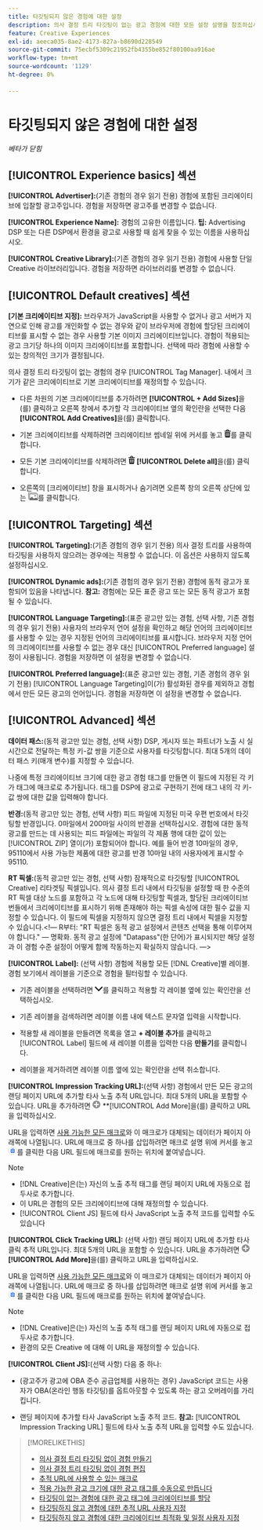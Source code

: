 ```yaml
---
title: 타깃팅되지 않은 경험에 대한 설정
description: 의사 결정 트리 타깃팅이 없는 광고 경험에 대한 모든 설정 설명을 참조하십시오.
feature: Creative Experiences
exl-id: aeeca035-8ae2-4173-827a-b8690d228549
source-git-commit: 75ecbf5309c21952fb4355be852f80100aa916ae
workflow-type: tm+mt
source-wordcount: '1129'
ht-degree: 0%

---
```


# 타깃팅되지 않은 경험에 대한 설정

*베타가 닫힘*

## [!UICONTROL Experience basics] 섹션

**[!UICONTROL Advertiser]:**(기존 경험의 경우 읽기 전용) 경험에 포함된 크리에이티브에 입찰할 광고주입니다. 경험을 저장하면 광고주를 변경할 수 없습니다.

**[!UICONTROL Experience Name]:** 경험의 고유한 이름입니다. **팁:** Advertising DSP 또는 다른 DSP에서 환경을 광고로 사용할 때 쉽게 찾을 수 있는 이름을 사용하십시오.

**[!UICONTROL Creative Library]:**(기존 경험의 경우 읽기 전용) 경험에 사용할 단일 Creative 라이브러리입니다. 경험을 저장하면 라이브러리를 변경할 수 없습니다.

## [!UICONTROL Default creatives] 섹션

**\[기본 크리에이티브 지정\]:** 브라우저가 JavaScript을 사용할 수 없거나 광고 서버가 지연으로 인해 광고를 개인화할 수 없는 경우와 같이 브라우저에 경험에 할당된 크리에이티브를 표시할 수 없는 경우 사용할 기본 이미지 크리에이티브입니다. 경험이 적용되는 광고 크기당 하나의 이미지 크리에이티브를 포함합니다. 선택에 따라 경험에 사용할 수 있는 창의적인 크기가 결정됩니다. <!-- In the legacy product, you selected the ad sizes for the experience, and then selected default images for each of those ad sizes. -->

의사 결정 트리 타깃팅이 없는 경험의 경우 [!UICONTROL Tag Manager].<!-- verify --> 내에서 크기가 같은 크리에이티브로 기본 크리에이티브를 재정의할 수 있습니다.

* 다른 차원의 기본 크리에이티브를 추가하려면 **[!UICONTROL + Add Sizes]**&#x200B;을(를) 클릭하고 오른쪽 창에서 추가할 각 크리에이티브 옆의 확인란을 선택한 다음 **[!UICONTROL Add Creatives]**&#x200B;을(를) 클릭합니다.

* 기본 크리에이티브를 삭제하려면 크리에이티브 썸네일 위에 커서를 놓고 ![삭제](/help/creative/assets/delete.png "삭제")를 클릭합니다.

* 모든 기본 크리에이티브를 삭제하려면 ![삭제](/help/creative/assets/delete.png "삭제") **[!UICONTROL Delete all]**&#x200B;을(를) 클릭합니다.

* 오른쪽의 [크리에이티브] 창을 표시하거나 숨기려면 오른쪽 창의 오른쪽 상단에 있는 ![표시/숨기기](/help/creative/assets/hide-show-creatives.png "표시/숨기기")를 클릭합니다.

## [!UICONTROL Targeting] 섹션

**[!UICONTROL Targeting]:**(기존 경험의 경우 읽기 전용) 의사 결정 트리를 사용하여 타깃팅을 사용하지 않으려는 경우에는 적용할 수 없습니다. 이 옵션은 사용하지 않도록 설정하십시오.

**[!UICONTROL Dynamic ads]:**(기존 경험의 경우 읽기 전용) 경험에 동적 광고가 포함되어 있음을 나타냅니다. **참고:** 경험에는 모든 표준 광고 또는 모든 동적 광고가 포함될 수 있습니다.

**[!UICONTROL Language Targeting]:**(표준 광고만 있는 경험, 선택 사항, 기존 경험의 경우 읽기 전용) 사용자의 브라우저 언어 설정을 확인하고 해당 언어의 크리에이티브를 사용할 수 있는 경우 지정된 언어의 크리에이티브를 표시합니다. 브라우저 지정 언어의 크리에이티브를 사용할 수 없는 경우 대신 [!UICONTROL Preferred language] 설정이 사용됩니다. 경험을 저장하면 이 설정을 변경할 수 없습니다.

**[!UICONTROL Preferred language]:**(표준 광고만 있는 경험, 기존 경험의 경우 읽기 전용) [!UICONTROL Language Targeting]이(가) 활성화된 경우를 제외하고 경험에서 만든 모든 광고의 언어입니다. 경험을 저장하면 이 설정을 변경할 수 없습니다.

## [!UICONTROL Advanced] 섹션

**데이터 패스:**(동적 광고만 있는 경험, 선택 사항) DSP, 게시자 또는 파트너가 노출 시 실시간으로 전달하는 특정 키-값 쌍을 기준으로 사용자를 타깃팅합니다. 최대 5개의 데이터 패스 키(매개 변수)를 지정할 수 있습니다.<!-- May move this to just within the decision tree. -->

나중에 특정 크리에이티브 크기에 대한 광고 경험 태그를 만들면 이 필드에 지정된 각 키가 태그에 매크로로 추가됩니다. 태그를 DSP에 광고로 구현하기 전에 태그 내의 각 키-값 쌍에 대한 값을 입력해야 합니다.

**반경:**(동적 광고만 있는 경험, 선택 사항) 피드 파일에 지정된 미국 우편 번호에서 타깃팅할 반경입니다. 0마일에서 200마일 사이의 반경을 선택하십시오. 경험에 대한 동적 광고를 만드는 데 사용되는 피드 파일에는 파일의 각 제품 행에 대한 값이 있는 [!UICONTROL ZIP] 열<!-- or a user-named column mapped to a ZIP column -->이(가) 포함되어야 합니다. 예를 들어 반경 10마일의 경우, 95110에서 사용 가능한 제품에 대한 광고를 반경 10마일 내의 사용자에게 표시할 수 95110.

**RT 픽셀:**(동적 광고만 있는 경험, 선택 사항) 잠재적으로 타깃팅할 [!UICONTROL Creative] 리타겟팅 픽셀입니다. 의사 결정 트리 내에서 타깃팅을 설정할 때 한 수준의 RT 픽셀 대상 노드를 포함하고 각 노드에 대해 타깃팅할 픽셀과, 할당된 크리에이티브 번들에서 크리에이티브를 표시하기 위해 존재해야 하는 픽셀 속성에 대한 필수 값을 지정할 수 있습니다. 이 필드에 픽셀을 지정하지 않으면 결정 트리 내에서 픽셀을 지정할 수 있습니다.&lt;!— R부터: &quot;RT 픽셀은 동적 광고 설정에서 콘텐츠 선택을 통해 이루어져야 합니다.&quot; — 명확화. 동적 광고 설정에 &quot;Datapass&quot;(한 단어)가 표시되지만 해당 설정과 이 경험 수준 설정이 어떻게 함께 작동하는지 확실하지 않습니다. —>

**[!UICONTROL Label]:** <!-- should be "Labels" -->(선택 사항) 경험에 적용할 모든 [!DNL Creative]별 레이블. 경험<!-- sic --> 보기에서 레이블을 기준으로 경험을 필터링할 수 있습니다.

* 기존 레이블을 선택하려면 ![아래로](/help/creative/assets/chevron-down.png "아래로")를 클릭하고 적용할 각 레이블 옆에 있는 확인란을 선택하십시오.

* 기존 레이블을 검색하려면 레이블 이름 내에 텍스트 문자열 입력을 시작합니다.

* 적용할 새 레이블을 만들려면 목록을 열고 **+ 레이블 추가**&#x200B;를 클릭하고 [!UICONTROL Label] 필드에 새 레이블 이름을 입력한 다음 **만들기**&#x200B;를 클릭합니다.

* 레이블을 제거하려면 레이블 이름 옆에 있는 확인란을 선택 취소합니다.

**[!UICONTROL Impression Tracking URL]:**(선택 사항) 경험에서 만든 모든 광고의 랜딩 페이지 URL에 추가할 타사 노출 추적 URL입니다. 최대 5개의 URL을 포함할 수 있습니다. URL을 추가하려면 ![아이콘](/help/creative/assets/create.png) **[!UICONTROL Add More]을(를) 클릭하고 URL을 입력하십시오.

URL을 입력하면 [사용 가능한 모든 매크로](/help/creative/creative-macros.md)와 이 매크로가 대체되는 데이터가 페이지 아래쪽에 나열됩니다. URL에 매크로 중 하나를 삽입하려면 매크로 설명 위에 커서를 놓고 ![클립보드에 복사](/help/creative/assets/copy-to-clipboard.png "클립보드에 복사")를 클릭한 다음 URL 필드에 매크로를 원하는 위치에 붙여넣습니다.

>[!NOTE]
>
>* [!DNL Creative]은(는) 자신의 노출 추적 태그를 랜딩 페이지 URL에 자동으로 접두사로 추가합니다.
>* 이 URL은 경험의 모든 크리에이티브에 대해 재정의할 수 있습니다.
>* [!UICONTROL Client JS] 필드에 타사 JavaScript 노출 추적 코드를 입력할 수도 있습니다

**[!UICONTROL Click Tracking URL]:** (선택 사항) 랜딩 페이지 URL에 추가할 타사 클릭 추적 URL입니다. 최대 5개의 URL을 포함할 수 있습니다. URL을 추가하려면 ![아이콘](/help/creative/assets/create.png) **[!UICONTROL Add More]**&#x200B;을(를) 클릭하고 URL을 입력하십시오.

URL을 입력하면 [사용 가능한 모든 매크로](/help/creative/creative-macros.md)와 이 매크로가 대체되는 데이터가 페이지 아래쪽에 나열됩니다. URL에 매크로 중 하나를 삽입하려면 매크로 설명 위에 커서를 놓고 ![클립보드에 복사](/help/creative/assets/copy-to-clipboard.png "클립보드에 복사")를 클릭한 다음 URL 필드에 매크로를 원하는 위치에 붙여넣습니다.

>[!NOTE]
>
>* [!DNL Creative]은(는) 자신의 노출 추적 태그를 랜딩 페이지 URL에 자동으로 접두사로 추가합니다.
>* 환경의 모든 Creative <!-- creative bundle for targeted experiences -->에 대해 이 URL을 재정의할 수 있습니다.

**[!UICONTROL Client JS]:**(선택 사항) 다음 중 하나:

* (광고주가 광고에 OBA 준수 공급업체를 사용하는 경우) JavaScript 코드는 사용자가 OBA(온라인 행동 타깃팅)를 옵트아웃할 수 있도록 하는 광고 오버레이를 가리킵니다.

* 랜딩 페이지에 추가할 타사 JavaScript 노출 추적 코드. **참고:** [!UICONTROL Impression Tracking URL] 필드에 타사 노출 추적 URL을 입력할 수도 있습니다.

>[!MORELIKETHIS]
>
>* [의사 결정 트리 타깃팅 없이 경험 만들기](experience-create-no-targeting.md)
>* [의사 결정 트리 타깃팅 없이 경험 편집](experience-edit-no-targeting.md)
>* [추적 URL에 사용할 수 있는 매크로](/help/creative/creative-macros.md)
>* [적용 가능한 광고 크기에 대한 광고 태그를 수동으로 만듭니다](experience-tag-create-manually.md)
>* [타깃팅이 없는 경험에 대한 광고 태그에 크리에이티브를 할당](experience-tag-assign-creatives.md)
>* [타깃팅하지 않고 경험에 대한 추적 URL 사용자 지정](experience-tracking-urls-no-targeting.md)
>* [타깃팅하지 않고 경험에 대한 크리에이티브 최적화 및 일정 사용자 지정](experience-optimization-scheduling-no-targeting.md)
